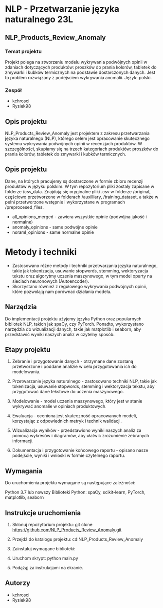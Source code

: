 # NLP - Przetwarzanie języka naturalnego 23L
## NLP_Products_Review_Anomaly
### Temat projektu

Projekt polega na stworzeniu modelu wykrywania podwójnych opinii w zdaniach dotyczących produktów: proszków do prania kolorów, tabletek do zmywarki i kubków termicznych na podstawie dostarczonych danych. Jest to problem rozwiązany z podejsciem wykrywania anomalii. Język: polski.

### Zespół
* kchrosci
* Rysiek98

## Opis projektu
NLP_Products_Review_Anomaly jest projektem z zakresu przetwarzania języka naturalnego (NLP), którego celem jest opracowanie skutecznego systemu wykrywania podwójnych opinii w recenzjach produktów. W szczególności, skupiamy się na trzech kategoriach produktów: proszków do prania kolorów, tabletek do zmywarki i kubków termicznych.

## Opis projektu
Dane, na których pracujemy są dostarczone w formie zbioru recenzji produktów w języku polskim. W tym repozytorium pliki zostały zapisane w folderze /csv_data. Znajdują się oryginalne pliki .csv w folderze /original, częściowo przetworzone w folderach /auxilliary, /training_dataset, a także w pełni przetworzone wstępnie i wykorzystane w programach /preprocesed_files.

* all_opinions_merged - zawiera wszystkie opinie (podwójna jakość i normalne)
* anomaly_opinions - same podwójne opinie
* noraml_opinions - same normalne opinie

# Metody i techniki
* Zastosowano różne metody i techniki przetwarzania języka naturalnego, takie jak tokenizacja, usuwanie stopwords, stemming, wektoryzacja tekstu oraz algorytmy uczenia maszynowego, w tym model oparty na sieciach neuronowych (Autoencoder). 
* Skorzystano również z regułowego wykrywania podwójnych opinii, które pozwolają nam porównać działania modelu.

## Narzędzia
Do implementacji projektu użyjemy języka Python oraz popularnych bibliotek NLP, takich jak spaCy, czy PyTorch. Ponadto, wykorzystano narzędzia do wizualizacji danych, takie jak matplotlib i seaborn, aby przedstawić wyniki naszych analiz w czytelny sposób.

## Etapy projektu
1. Zebranie i przygotowanie danych - otrzymane dane zostaną przetworzone i poddane analizie w celu przygotowania ich do modelowania.

2. Przetwarzanie języka naturalnego - zastosowano techniki NLP, takie jak tokenizacja, usuwanie stopwords, stemming i wektoryzacja tekstu, aby przygotować dane tekstowe do uczenia maszynowego.

3. Modelowanie - model uczenia maszynowego, który jest w stanie wykrywać anomalie w opiniach produktowych.

4. Ewaluacja - oceniona jest skuteczność opracowanych modeli, korzystając z odpowiednich metryk i technik walidacji.

5. Wizualizacja wyników - przedstawiono wyniki naszych analiz za pomocą wykresów i diagramów, aby ułatwić zrozumienie zebranych informacji.

6. Dokumentacja i przygotowanie końcowego raportu - opisano nasze podejście, wyniki i wnioski w formie czytelnego raportu.

## Wymagania
Do uruchomienia projektu wymagane są następujące zależności:

Python 3.7 lub nowszy
Biblioteki Python: spaCy, scikit-learn, PyTorch, matplotlib, seaborn

## Instrukcje uruchomienia
1. Sklonuj repozytorium projektu: git clone https://github.com/NLP_Products_Review_Anomaly.git

2. Przejdź do katalogu projektu: cd NLP_Products_Review_Anomaly

3. Zainstaluj wymagane biblioteki: 

4. Uruchom skrypt: python main.py

5. Podążąj za instrukcjami na ekranie.

## Autorzy
* kchrosci
* Rysiek98